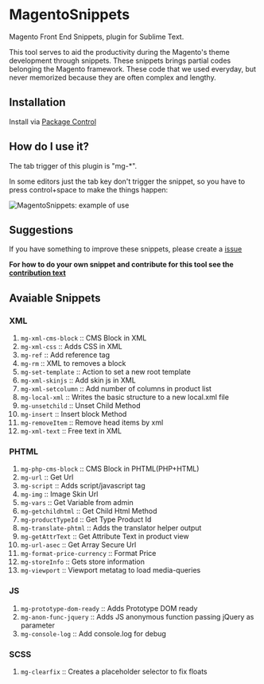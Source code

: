 # MagentoSnippets
Magento Front End Snippets, plugin for Sublime Text.

This tool serves to aid the productivity during the Magento's theme development through snippets. These snippets brings partial codes belonging the Magento framework. These code that we used everyday, but never memorized because they are often complex and lengthy.

## Installation
Install via [Package Control](https://packagecontrol.io/installation)

## How do I use it?
The tab trigger of this plugin is "mg-*".

In some editors just the tab key don't trigger the snippet, so you have to press control+space to make the things happen:

![MagentoSnippets: example of use](http://www.magefront.com.br/wp-content/uploads/2015/01/MagentoSnippets-sample.gif)

## Suggestions
If you have something to improve these snippets, please create a [issue](https://github.com/MageFront/MagentoSnippets/issues/new)

**For how to do your own snippet and contribute for this tool see the [contribution text](https://github.com/MageFront/MagentoSnippets/blob/master/contribute.md)**

## Avaiable Snippets

### XML

1. `mg-xml-cms-block` :: CMS Block in XML
1. `mg-xml-css` :: Adds CSS in XML
1. `mg-ref` :: Add reference tag
1. `mg-rm` :: XML to removes a block
1. `mg-set-template` :: Action to set a new root template
1. `mg-xml-skinjs` :: Add skin js in XML
1. `mg-xml-setcolumn` :: Add number of columns in product list
1. `mg-local-xml` :: Writes the basic structure to a new local.xml file
1. `mg-unsetchild` :: Unset Child Method
1. `mg-insert` :: Insert block Method
1. `mg-removeItem` :: Remove head items by xml
1. `mg-xml-text` :: Free text in XML

### PHTML

1. `mg-php-cms-block` :: CMS Block in PHTML(PHP+HTML)
1. `mg-url` :: Get Url
1. `mg-script` :: Adds script/javascript tag
1. `mg-img` :: Image Skin Url
1. `mg-vars` :: Get Variable from admin
1. `mg-getchildhtml` :: Get Child Html Method
1. `mg-productTypeId` :: Get Type Product Id
1. `mg-translate-phtml` :: Adds the translator helper output
1. `mg-getAttrText` :: Get Attribute Text in product view
1. `mg-url-asec` :: Get Array Secure Url
1. `mg-format-price-currency` :: Format Price
1. `mg-storeInfo` :: Gets store information
1. `mg-viewport` :: Viewport metatag to load media-queries

### JS

1. `mg-prototype-dom-ready` :: Adds Prototype DOM ready
1. `mg-anon-func-jquery` :: Adds JS anonymous function passing jQuery as parameter
1. `mg-console-log` :: Add console.log for debug

### SCSS

1. `mg-clearfix` :: Creates a placeholder selector to fix floats
